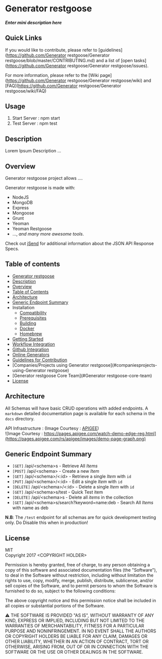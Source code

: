 # Generator restgoose

##### _Enter mini description here_

## Quick Links

If you would like to contribute, please refer to [guidelines](https://github.com/Generator restgoose/Generator restgoose/blob/master/CONTRIBUTING.md) and a list of [open tasks](https://github.com/Generator restgoose/Generator restgoose/issues).

For more information, please refer to the [Wiki page](https://github.com/Generator restgoose/Generator restgoose/wiki) and [FAQ](https://github.com/Generator restgoose/Generator restgoose/wiki/FAQ)

## Usage

1. Start Server : npm start
2. Test Server : npm test

## Description

Lorem Ipsum Description ...

## Overview

Generator restgoose project allows ....

Generator restgoose is made with:

-   NodeJS
-   MongoDB
-   Express
-   Mongoose
-   Grunt
-   Yeoman
-   Yeoman Restgoose
-   ..., _and many more awesome tools_.

Check out [jSend](https://labs.omniti.com/labs/jsend) for additional information about the JSON API Response Specs.

## Table of contents

-   [Generator restgoose](#awesome-api-generator)
-   [Description](#Description)
-   [Overview](#overview)
-   [Table of Contents](#table-of-contents)
-   [Architecture](#Architecture)
-   [Generic Endpoint Summary](#Generic-Endpoint-Summary)
-   Installation
    -   [Compatibility](#compatibility)
    -   [Prerequisites](#prerequisites)
    -   [Building](#building)
    -   [Docker](#docker)
    -   [Homebrew](#homebrew)
-   [Getting Started](#getting-started)
-   [Workflow Integration](#workflow-integration)
-   [Github Integration](#github-integration)
-   [Online Generators](#online-generators)
-   [Guidelines for Contribution](https://github.com/awesome-api-generator/awesome-api-generator/wiki/Guidelines-for-Contribution)
-   [Companies/Projects using Generator restgoose](#companiesprojects-using-Generator restgoose)
-   [Generator restgoose Core Team](#Generator restgoose-core-team)
-   [License](#license)

## Architecture

All Schemas will have basic CRUD operations with added endpoints. A `markdown` detailed documentation page is available for each schema in the `docs` directory.

API Infrastructure : (Image Courtesy : [APIGEE](https://pages.apigee.com/watch-demo-edge-reg.html))  
![Image Courtesy : https://pages.apigee.com/watch-demo-edge-reg.html](https://pages.apigee.com/rs/apigee/images/demo-page-graph.png)

## Generic Endpoint Summary

-   `[GET]` /api/\<schema>s - Retrieve All _Items_
-   `[POST]` /api/\<schema> - Create a new _Item_
-   `[GET]` /api/\<schema>/<:id> - Retrieve a single _Item_ with `id`
-   `[PUT]` /api/\<schema>/<:id> - Edit a single _Item_ with `id`
-   `[DELETE]` /api/\<schema>/<:id> - Delete a single _Item_ with `id`
-   `[GET]` /api/\<schema>s/test - Quick Test item
-   `[DELETE]` /api/\<schema>s - Delete all _items_ in the collection
-   `[GET]` /api/\<schema>s/search?keyword=name:deb - Search All _Items_ with name as deb

**N.B**: The `/test` endpoint for all schemas are for quick development testing only. Do Disable this when in production!

## License

MIT  
Copyright 2017 \<COPYRIGHT HOLDER>

Permission is hereby granted, free of charge, to any person obtaining a copy of this software and associated documentation files (the "Software"), to deal in the Software without restriction, including without limitation the rights to use, copy, modify, merge, publish, distribute, sublicense, and/or sell copies of the Software, and to permit persons to whom the Software is furnished to do so, subject to the following conditions:

The above copyright notice and this permission notice shall be included in all copies or substantial portions of the Software.

:warning: THE SOFTWARE IS PROVIDED "AS IS", WITHOUT WARRANTY OF ANY KIND, EXPRESS OR IMPLIED, INCLUDING BUT NOT LIMITED TO THE WARRANTIES OF MERCHANTABILITY, FITNESS FOR A PARTICULAR PURPOSE AND NONINFRINGEMENT. IN NO EVENT SHALL THE AUTHORS OR COPYRIGHT HOLDERS BE LIABLE FOR ANY CLAIM, DAMAGES OR OTHER LIABILITY, WHETHER IN AN ACTION OF CONTRACT, TORT OR OTHERWISE, ARISING FROM, OUT OF OR IN CONNECTION WITH THE SOFTWARE OR THE USE OR OTHER DEALINGS IN THE SOFTWARE.
